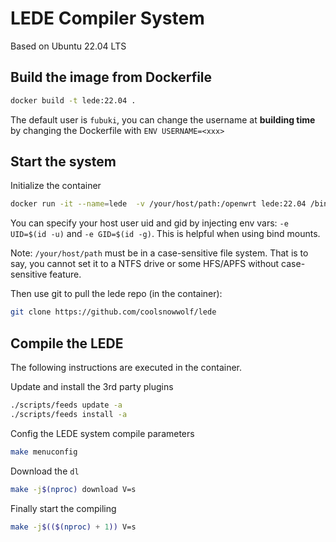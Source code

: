 # LEDE Compiler System

Based on Ubuntu 22.04 LTS

## Build the image from Dockerfile

```bash
docker build -t lede:22.04 .
```

The default user is `fubuki`, you can change the username at **building time** by changing the Dockerfile with `ENV USERNAME=<xxx>`

## Start the system

Initialize the container

```bash
docker run -it --name=lede  -v /your/host/path:/openwrt lede:22.04 /bin/bash
```
You can specify your host user uid and gid by injecting env vars: `-e UID=$(id -u)` and `-e GID=$(id -g)`. This is helpful when using bind mounts.

Note: `/your/host/path` must be in a case-sensitive file system. That is to say, you cannot set it to a NTFS drive or some HFS/APFS without case-sensitive feature.

Then use git to pull the lede repo (in the container):

```bash
git clone https://github.com/coolsnowwolf/lede
```






## Compile the LEDE

The following instructions are executed in the container.



Update and install the 3rd party plugins

```bash
./scripts/feeds update -a
./scripts/feeds install -a
```



Config the LEDE system compile parameters

```bash
make menuconfig
```



Download the `dl`

```bash
make -j$(nproc) download V=s
```



Finally start the compiling

```bash
make -j$(($(nproc) + 1)) V=s
```

